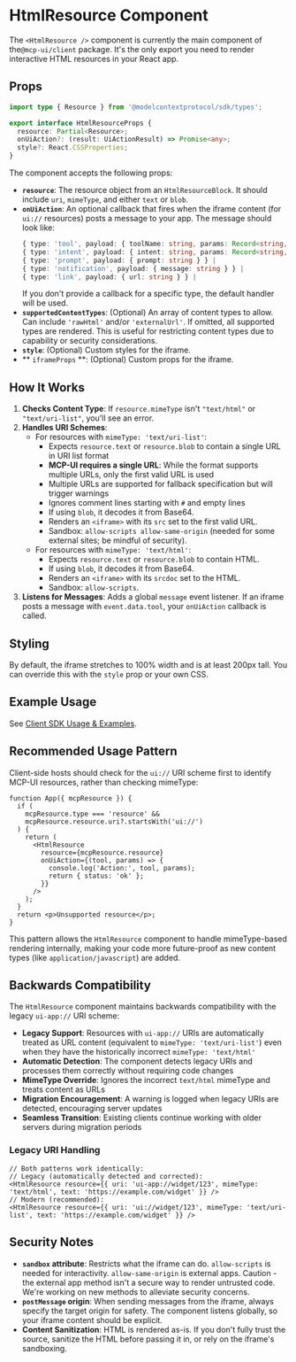 # HtmlResource Component

The `<HtmlResource />` component is currently the main component of the`@mcp-ui/client` package. It's the only export you need to render interactive HTML resources in your React app.

## Props

```typescript
import type { Resource } from '@modelcontextprotocol/sdk/types';

export interface HtmlResourceProps {
  resource: Partial<Resource>;
  onUiAction?: (result: UiActionResult) => Promise<any>;
  style?: React.CSSProperties;
}
```

The component accepts the following props:

- **`resource`**: The resource object from an `HtmlResourceBlock`. It should include `uri`, `mimeType`, and either `text` or `blob`.
- **`onUiAction`**: An optional callback that fires when the iframe content (for `ui://` resources) posts a message to your app. The message should look like:
  ```typescript
  { type: 'tool', payload: { toolName: string, params: Record<string, unknown> } } |
  { type: 'intent', payload: { intent: string, params: Record<string, unknown> } } |
  { type: 'prompt', payload: { prompt: string } } |
  { type: 'notification', payload: { message: string } } |
  { type: 'link', payload: { url: string } } |
  ```
  If you don't provide a callback for a specific type, the default handler will be used.
- **`supportedContentTypes`**: (Optional) An array of content types to allow. Can include `'rawHtml'` and/or `'externalUrl'`. If omitted, all supported types are rendered. This is useful for restricting content types due to capability or security considerations.
- **`style`**: (Optional) Custom styles for the iframe.
- ** `iframeProps` **: (Optional) Custom props for the iframe.

## How It Works

1.  **Checks Content Type**: If `resource.mimeType` isn't `"text/html"` or `"text/uri-list"`, you'll see an error.
2.  **Handles URI Schemes**:
    - For resources with `mimeType: 'text/uri-list'`:
      - Expects `resource.text` or `resource.blob` to contain a single URL in URI list format
      - **MCP-UI requires a single URL**: While the format supports multiple URLs, only the first valid URL is used
      - Multiple URLs are supported for fallback specification but will trigger warnings
      - Ignores comment lines starting with `#` and empty lines
      - If using `blob`, it decodes it from Base64.
      - Renders an `<iframe>` with its `src` set to the first valid URL.
      - Sandbox: `allow-scripts allow-same-origin` (needed for some external sites; be mindful of security).
    - For resources with `mimeType: 'text/html'`:
      - Expects `resource.text` or `resource.blob` to contain HTML.
      - If using `blob`, it decodes it from Base64.
      - Renders an `<iframe>` with its `srcdoc` set to the HTML.
      - Sandbox: `allow-scripts`.
3.  **Listens for Messages**: Adds a global `message` event listener. If an iframe posts a message with `event.data.tool`, your `onUiAction` callback is called.

## Styling

By default, the iframe stretches to 100% width and is at least 200px tall. You can override this with the `style` prop or your own CSS.

## Example Usage

See [Client SDK Usage & Examples](./usage-examples.md).

## Recommended Usage Pattern

Client-side hosts should check for the `ui://` URI scheme first to identify MCP-UI resources, rather than checking mimeType:

```tsx
function App({ mcpResource }) {
  if (
    mcpResource.type === 'resource' &&
    mcpResource.resource.uri?.startsWith('ui://')
  ) {
    return (
      <HtmlResource
        resource={mcpResource.resource}
        onUiAction={(tool, params) => {
          console.log('Action:', tool, params);
          return { status: 'ok' };
        }}
      />
    );
  }
  return <p>Unsupported resource</p>;
}
```

This pattern allows the `HtmlResource` component to handle mimeType-based rendering internally, making your code more future-proof as new content types (like `application/javascript`) are added.

## Backwards Compatibility

The `HtmlResource` component maintains backwards compatibility with the legacy `ui-app://` URI scheme:

- **Legacy Support**: Resources with `ui-app://` URIs are automatically treated as URL content (equivalent to `mimeType: 'text/uri-list'`) even when they have the historically incorrect `mimeType: 'text/html'`
- **Automatic Detection**: The component detects legacy URIs and processes them correctly without requiring code changes
- **MimeType Override**: Ignores the incorrect `text/html` mimeType and treats content as URLs
- **Migration Encouragement**: A warning is logged when legacy URIs are detected, encouraging server updates
- **Seamless Transition**: Existing clients continue working with older servers during migration periods

### Legacy URI Handling

```tsx
// Both patterns work identically:
// Legacy (automatically detected and corrected):
<HtmlResource resource={{ uri: 'ui-app://widget/123', mimeType: 'text/html', text: 'https://example.com/widget' }} />
// Modern (recommended):
<HtmlResource resource={{ uri: 'ui://widget/123', mimeType: 'text/uri-list', text: 'https://example.com/widget' }} />
```

## Security Notes

- **`sandbox` attribute**: Restricts what the iframe can do. `allow-scripts` is needed for interactivity. `allow-same-origin` is external apps. Caution - the external app method isn't a secure way to render untrusted code. We're working on new methods to alleviate security concerns.
- **`postMessage` origin**: When sending messages from the iframe, always specify the target origin for safety. The component listens globally, so your iframe content should be explicit.
- **Content Sanitization**: HTML is rendered as-is. If you don't fully trust the source, sanitize the HTML before passing it in, or rely on the iframe's sandboxing.
